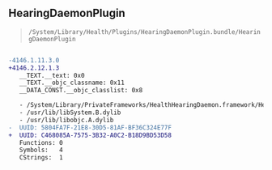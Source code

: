 ## HearingDaemonPlugin

> `/System/Library/Health/Plugins/HearingDaemonPlugin.bundle/HearingDaemonPlugin`

```diff

-4146.1.11.3.0
+4146.2.12.1.3
   __TEXT.__text: 0x0
   __TEXT.__objc_classname: 0x11
   __DATA_CONST.__objc_classlist: 0x8

   - /System/Library/PrivateFrameworks/HealthHearingDaemon.framework/HealthHearingDaemon
   - /usr/lib/libSystem.B.dylib
   - /usr/lib/libobjc.A.dylib
-  UUID: 5804FA7F-21E8-30D5-81AF-BF36C324E77F
+  UUID: C468085A-7575-3B32-A0C2-B18D9BD53D58
   Functions: 0
   Symbols:   4
   CStrings:  1

```

